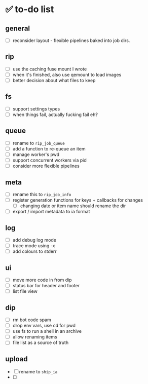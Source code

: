 # ✅ to-do list

## general

- [ ] reconsider layout - flexible pipelines baked into job dirs.

## rip

- [ ] use the caching fuse mount I wrote
- [ ] when it's finished, also use qemount to load images
- [ ] better decision about what files to keep

## fs

- [ ] support settings types
- [ ] when things fail, actually fucking fail eh?

## queue

- [ ] rename to `rip_job_queue`
- [ ] add a function to re-queue an item
- [ ] manage worker's pwd
- [ ] support concurrent workers via pid
- [ ] consider more flexible pipelines

## meta

- [ ] rename this to `rip_job_info`
- [ ] register generation functions for keys + callbacks for changes
  - [ ] changing date or item name should rename the dir
- [ ] export / import metadata to ia format

## log

- [ ] add debug log mode
- [ ] trace mode using -x
- [ ] add colours to stderr

## ui

- [ ] move more code in from dip
- [ ] status bar for header and footer
- [ ] list file view

## dip

- [ ] rm bot code spam
- [ ] drop env vars, use cd for pwd
- [ ] use fs to run a shell in an archive
- [ ] allow renaming items
- [ ] file list as a source of truth

## upload

- [ ] rename to `ship_ia`
- [ ] 


